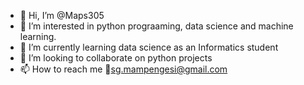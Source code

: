 - 👋 Hi, I’m @Maps305
- 👀 I’m interested in python prograaming, data science and machine learning.
- 🌱 I’m currently learning data science as an Informatics student
- 💞️ I’m looking to collaborate on python projects
- 📫 How to reach me 📧sg.mampengesi@gmail.com

<!---
Maps305/Maps305 is a ✨ special ✨ repository because its `README.md` (this file) appears on your GitHub profile.
You can click the Preview link to take a look at your changes.
--->

